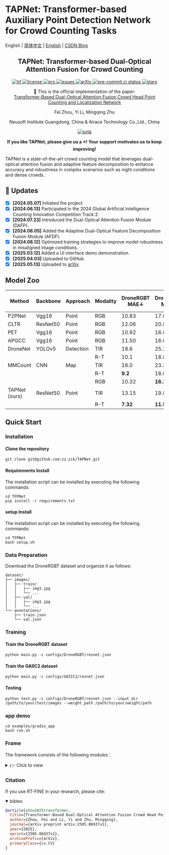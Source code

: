 # TAPNet: Transformer-based Auxiliary Point Detection Network for Crowd Counting Tasks

English | [简体中文](README_cn.md) | [English](README.md) | [CSDN Blog](https://blog.csdn.net/weixin_62828995?spm=1000.2115.3001.5343)

<h2 align="center">
  TAPNet: Transformer-based Dual-Optical Attention Fusion for Crowd Counting
</h2>

<p align="center">
    <a href="https://huggingface.co/spaces/yourusername/TAPNet">
        <img alt="hf" src="https://img.shields.io/badge/%F0%9F%A4%97%20Hugging%20Face-Spaces-blue">
    </a>
    <a href="https://github.com/zz-zik/TAPNet/blob/master/LICENSE">
        <img alt="license" src="https://img.shields.io/badge/LICENSE-Apache%202.0-blue">
    </a>
    <a href="https://github.com/zz-zik/TAPNet/pulls">
        <img alt="prs" src="https://img.shields.io/github/issues-pr/zz-zik/TAPNet">
    </a>
    <a href="https://github.com/zz-zik/TAPNet/issues">
        <img alt="issues" src="https://img.shields.io/github/issues/zz-zik/TAPNet?color=olive">
    </a>
    <a href="https://arxiv.org/abs/2505.06937v1">
        <img alt="arXiv" src="https://img.shields.io/badge/arXiv-2505.06937v1-red">
    </a>
    <a href="https://results.pre-commit.ci/latest/github/zz-zik/TAPNet/master">
        <img alt="pre-commit.ci status" src="https://results.pre-commit.ci/badge/github/zz-zik/TAPNet/master.svg">
    </a>
    <a href="https://github.com/zz-zik/TAPNet">
        <img alt="stars" src="https://img.shields.io/github/stars/zz-zik/TAPNet">
    </a>
</p>

<p align="center">
    📄 This is the official implementation of the paper:
    <br>
    <a href="https://arxiv.org/abs/2505.06937v1">Transformer-Based Dual-Optical Attention Fusion Crowd Head Point Counting and Localization Network</a>
</p>

<p align="center">
Fei Zhou, Yi Li, Mingqing Zhu
</p>

<p align="center">
Neusoft Institute Guangdong, China & Airace Technology Co.,Ltd., China
</p>

<p align="center">
    <a href="https://paperswithcode.com/sota/crowd-counting">
        <img alt="sota" src="https://img.shields.io/endpoint.svg?url=https://paperswithcode.com/badge/transformer-based-dual-optical-attention-fusion/crowd-counting">
    </a>
</p>

<p align="center">
<strong>If you like TAPNet, please give us a ⭐! Your support motivates us to keep improving!</strong>
</p>

TAPNet is a state-of-the-art crowd counting model that leverages dual-optical attention fusion and adaptive feature decomposition to enhance accuracy and robustness in complex scenarios such as night conditions and dense crowds.


## 🚀 Updates
- [x] **[2024.05.07]** Initiated the project.
- [x] **[2024.06.13]** Participated in the 2024 Global Artificial Intelligence Counting Innovation Competition Track 2.
- [x] **[2024.07.23]** Introduced the Dual-Optical Attention Fusion Module (DAFP).
- [x] **[2024.08.05]** Added the Adaptive Dual-Optical Feature Decomposition Fusion Module (AFDF).
- [x] **[2024.08.12]** Optimized training strategies to improve model robustness in misaligned image conditions.
- [x] **[2025.03.12]** Added a UI interface demo demonstration.
- [x] **[2025.04.03]** Uploaded to GitHub.
- [x] **[2025.05.13]** Uploaded to [arXiv](https://arxiv.org/abs/2505.06937v1).

## Model Zoo

| Method   | Backbone  | Approach | Modality | DroneRGBT MAE↓ | DroneRGBT MSE↓ | DroneRGBT F1↑ | GAII C2 MAE↓ | GAII C2 MSE↓ | GAII C2 F1↑ |
|----------|-----------|----------|----------|----------------|----------------|---------------|--------------|--------------|-------------|
| P2PNet   | Vgg16     | Point    | RGB      | 10.83          | 17.09          | 0.596         | 10.95        | 21.01        | 0.455       |
| CLTR     | ResNet50  | Point    | RGB      | 12.06          | 20.86          | 0.587         | 11.37        | 21.88        | 0.423       |
| PET      | Vgg16     | Point    | RGB      | 10.92          | 16.85          | **0.611**     | 10.10        | 17.36        | 0.412       |
| APGCC    | Vgg16     | Point    | RGB      | 11.50          | 16.61          | 0.603         | 10.35        | 18.92        | 0.409       |
| DroneNet | YOLOv5    | Detection| TIR      | 18.6           | 25.2           | -             | 15.86        | 25.62        | 0.379       |
|          |           |          | R-T      | 10.1           | 18.8           | -             | 9.93         | 17.39        | 0.491       |
| MMCount  | CNN       | Map      | TIR      | 16.0           | 23.3           | -             | 15.25        | 22.82        | 0.334       |
|          |           |          | R-T      | **9.2**        | 18.0           | -             | 9.78         | 19.33        | 0.489       |
|          |           |          | RGB      | 10.32          | **16.14**      | 0.610         | **8.54**     | **13.63**    | **0.506**   |
| TAPNet (ours) | ResNet50 | Point    | TIR      | 13.15          | 19.86          | 0.586         | 13.91        | 20.06        | 0.465       |
|          |           |          | R-T      | **7.32**       | **11.54**      | **0.657**     | **7.87**     | **13.25**    | **0.526**   |

## Quick Start

### Installation

#### Clone the repository

```shell
git clone git@github.com:zz-zik/TAPNet.git
```

#### Requirements Install

The installation script can be installed by executing the following commands:
```shell
cd TFPNet
pip install -r requirements.txt
```

#### setup Install
The installation script can be installed by executing the following commands:
```shell
cd TFPNet
bash setup.sh
```

### Data Preparation
Download the DroneRGBT dataset and organize it as follows:
```text
dataset/
├── images/
│   ├── train/
│   │   ├── img1.jpg
│   │   └── ...
│   ├── val/
│   │   ├── img1.jpg
│   │   └── ...
└── annotations/
    ├── train.json
    └── val.json
```

### Training

#### Train the DroneRGBT dataset

```shell
python main.py -c configs/DroneRGBT/resnet.json
```

#### Train the GAIIC2 dataset

```shell
python main.py -c configs/GAIIC2/resnet.json
```

#### Testing

```shell
python test.py -c configs/DroneRGBT/resnet.json --input_dir /path/to/your/test/images --weight_path /path/to/your/weight/path 
```

### app demo

```shell
cd examples/gradio_app
bash run.sh
```

### Frame
The framework consists of the following modules：
<details>
  <summary>👉 Click to view</summary>

```text
TFPNet
    ├─configs               # 配置文件
    │  ├─GAIIC2             # GAIIC2数据集配置文件
    │  ├─DroneRGBT          # DroneRGBT数据集配置文件
    │  └─SHHA               # SHHA数据集配置文件
    ├─crowd_datasets        # 数据集加载
    │  ├─SHHA               # SHHA数据集加载
    │  ├─GAIIC              # GAIIC2数据集加载
    │  └─Drone              # Drone数据集加载
    ├─models                # 模型文件
    │  ├─backbone           # Backbone文件
    │  ├─neck               # Neck文件
    │  ├─dense_head         # 模型头文件
    │  ├─ahead_pixel_fusion # 像素级自适应注意力融合模块
    │  ├─losses             # 损失函数文件
    │  ├─matcher.py         # 匹配器文件
    │  └─TFPNet.py          # 主函数文件
    ├─examples              # 示例文件
    │  ├─gradio_app         # Gradio界面文件
    │  └─arg2format         # 参数格式化文件
    ├─scripts               # 脚本文件
    ├─util                  # 工具文件
    ├─work_dirs             # 模型权重文件
    ├─weights               # 预训练权重文件
    └─output                # 输出文件
```
</details>

### Citation
If you use RT-FINE in your research, please cite:

<details open>
<summary> bibtex </summary>

```bibtex
@article{zhou2025transformer,
  title={Transformer-Based Dual-Optical Attention Fusion Crowd Head Point Counting and Localization Network},
  author={Zhou, Fei and Li, Yi and Zhu, Mingqing},
  journal={arXiv preprint arXiv:2505.06937v1},
  year={2025},
  eprint={2505.06937v1},
  archivePrefix={arXiv},
  primaryClass={cs.CV}
}
```
</details>
